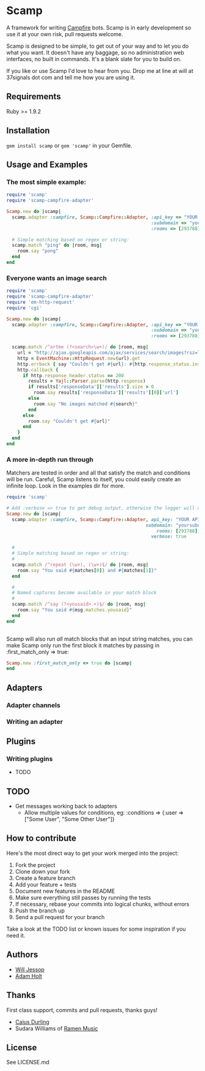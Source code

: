 # Scamp

A framework for writing [Campfire](http://campfirenow.com/) bots. Scamp is in early development so use it at your own risk, pull requests welcome.

Scamp is designed to be simple, to get out of your way and to let you do what you want. It doesn't have any baggage, so no administration web interfaces, no built in commands. It's a blank slate for you to build on.

If you like or use Scamp I'd love to hear from you. Drop me at line at will at 37signals dot com and tell me how you are using it.

## Requirements

Ruby >= 1.9.2

## Installation

`gem install scamp` or `gem 'scamp'` in your Gemfile.

## Usage and Examples

### The most simple example:

``` ruby
require 'scamp'
require 'scamp-campfire-adapter'

Scamp.new do |scamp|
  scamp.adapter :campfire, Scamp::Campfire::Adapter, :api_key => "YOUR API KEY", 
                                                     :subdomain => "yoursubdomain",
                                                     :rooms => [293788]

  # Simple matching based on regex or string:
  scamp.match "ping" do |room, msg|
    room.say "pong"
  end
end
```

### Everyone wants an image search

``` ruby
require 'scamp'
require 'scamp-campfire-adapter'
require 'em-http-request'
require 'cgi'

Scamp.new do |scamp|
  scamp.adapter :campfire, Scamp::Campfire::Adapter, :api_key => "YOUR API KEY", 
                                                     :subdomain => "yoursubdomain",
                                                     :rooms => [293788]

  scamp.match /^artme (?<search>\w+)/ do |room, msg|
    url = "http://ajax.googleapis.com/ajax/services/search/images?rsz=large&start=0&v=1.0&q=#{CGI.escape(search)}"
    http = EventMachine::HttpRequest.new(url).get
    http.errback { say "Couldn't get #{url}: #{http.response_status.inspect}" }
    http.callback {
      if http.response_header.status == 200
        results = Yajl::Parser.parse(http.response)
        if results['responseData']['results'].size > 0
          room.say results['responseData']['results'][0]['url']
        else
          room.say "No images matched #{search}"
        end
      else
        room.say "Couldn't get #{url}"
      end
    }
  end
end
```

### A more in-depth run through

Matchers are tested in order and all that satisfy the match and conditions will be run. Careful, Scamp listens to itself, you could easily create an infinite loop. Look in the examples dir for more.

``` ruby
require 'scamp'

# Add :verbose => true to get debug output, otherwise the logger will output INFO
Scamp.new do |scamp|
  scamp.adapter :campfire, Scamp::Campfire::Adapter, api_key: "YOUR API KEY",
                                                   subdomain: "yoursubdomain",
                                                       rooms: [293788],
                                                     verbose: true

  # 
  # Simple matching based on regex or string:
  # 
  scamp.match /^repeat (\w+), (\w+)$/ do |room, msg|
    room.say "You said #{matches[0]} and #{matches[1]}"
  end

  # 
  # Named captures become available in your match block
  # 
  scamp.match /^say (?<yousaid>.+)$/ do |room, msg|
    room.say "You said #{msg.matches.yousaid}"
  end
end
  
```

Scamp will also run _all_ match blocks that an input string matches, you can make Scamp only run the first block it matches by passing in :first\_match\_only => true:

``` ruby
Scamp.new :first_match_only => true do |scamp|
end
```

## Adapters

### Adapter channels

### Writing an adapter


## Plugins

### Writing plugins

* TODO


## TODO

  * Get messages working back to adapters
	* Allow multiple values for conditions, eg: :conditions => {:user => ["Some User", "Some Other User"]}

## How to contribute

Here's the most direct way to get your work merged into the project:

1. Fork the project
2. Clone down your fork
3. Create a feature branch
4. Add your feature + tests
5. Document new features in the README
6. Make sure everything still passes by running the tests
7. If necessary, rebase your commits into logical chunks, without errors
8. Push the branch up
9. Send a pull request for your branch

Take a look at the TODO list or known issues for some inspiration if you need it.

## Authors

* [Will Jessop](http://willj.net/)
* [Adam Holt](http://adamholt.co.uk/)

## Thanks

First class support, commits and pull requests, thanks guys!

* [Caius Durling](http://caius.name/)
* Sudara Williams of [Ramen Music](http://ramenmusic.com)

## License

See LICENSE.md

